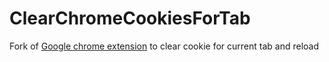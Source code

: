 # ClearChromeCookiesForTab
Fork of 
[Google chrome extension](https://chrome.google.com/webstore/detail/clear-cookie-and-reload/clinijjpaohndgmfepgpifcfnmlecbom) to clear cookie for current tab and reload

